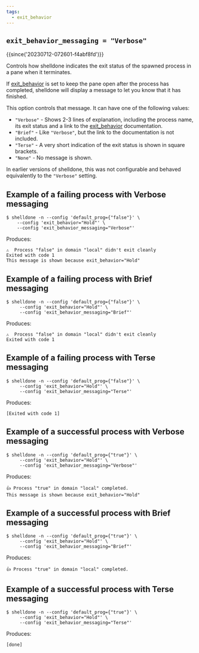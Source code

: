 ```yaml
---
tags:
  - exit_behavior
---
```

## `exit_behavior_messaging = "Verbose"`

{{since('20230712-072601-f4abf8fd')}}

Controls how shelldone indicates the exit status of the spawned process
in a pane when it terminates.

If [exit_behavior](exit_behavior.md) is set to keep the pane open after
the process has completed, shelldone will display a message to let you
know that it has finished.

This option controls that message.  It can have one of the following
values:

* `"Verbose"` - Shows 2-3 lines of explanation, including the process name, its exit status and a link to the [exit_behavior](exit_behavior.md) documentation.
* `"Brief"` - Like `"Verbose"`, but the link to the documentation is not included.
* `"Terse"` - A very short indication of the exit status is shown in square brackets.
* `"None"` - No message is shown.

In earlier versions of shelldone, this was not configurable and behaved equivalently
to the `"Verbose"` setting.

## Example of a failing process with Verbose messaging

```console
$ shelldone -n --config 'default_prog={"false"}' \
    --config 'exit_behavior="Hold"' \
    --config 'exit_behavior_messaging="Verbose"'
```

Produces:

```
⚠️  Process "false" in domain "local" didn't exit cleanly
Exited with code 1
This message is shown because exit_behavior="Hold"
```

## Example of a failing process with Brief messaging

```console
$ shelldone -n --config 'default_prog={"false"}' \
     --config 'exit_behavior="Hold"' \
     --config 'exit_behavior_messaging="Brief"'
```

Produces:

```
⚠️  Process "false" in domain "local" didn't exit cleanly
Exited with code 1
```

## Example of a failing process with Terse messaging

```console
$ shelldone -n --config 'default_prog={"false"}' \
     --config 'exit_behavior="Hold"' \
     --config 'exit_behavior_messaging="Terse"'
```

Produces:

```
[Exited with code 1]
```

## Example of a successful process with Verbose messaging

```console
$ shelldone -n --config 'default_prog={"true"}' \
     --config 'exit_behavior="Hold"' \
     --config 'exit_behavior_messaging="Verbose"'
```

Produces:

```
👍 Process "true" in domain "local" completed.
This message is shown because exit_behavior="Hold"
```

## Example of a successful process with Brief messaging

```console
$ shelldone -n --config 'default_prog={"true"}' \
     --config 'exit_behavior="Hold"' \
     --config 'exit_behavior_messaging="Brief"'
```

Produces:

```
👍 Process "true" in domain "local" completed.
```

## Example of a successful process with Terse messaging

```console
$ shelldone -n --config 'default_prog={"true"}' \
     --config 'exit_behavior="Hold"' \
     --config 'exit_behavior_messaging="Terse"'
```

Produces:

```
[done]
```
